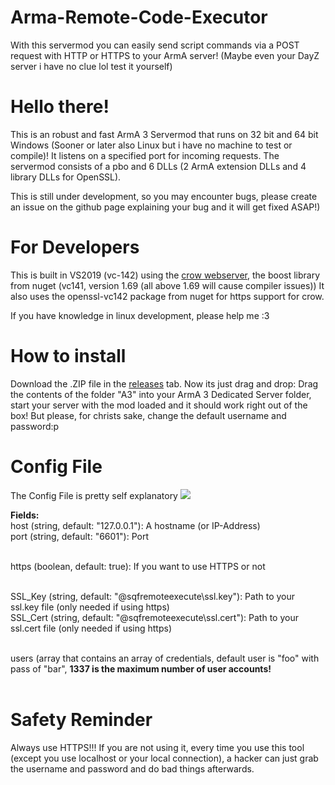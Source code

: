 # Arma-Remote-Code-Executor
With this servermod you can easily send script commands via a POST request with HTTP or HTTPS to your ArmA server! (Maybe even your DayZ server i have no clue lol test it yourself)


# Hello there!
This is an robust and fast ArmA 3 Servermod that runs on 32 bit and 64 bit Windows (Sooner or later also Linux but i have no machine to test or compile)! It listens on a specified port for incoming requests. The servermod consists of a pbo and 6 DLLs (2 ArmA extension DLLs and 4 library DLLs for OpenSSL).

This is still under development, so you may encounter bugs, please create an issue on the github page explaining your bug and it will get fixed ASAP!)


# For Developers
This is built in VS2019 (vc-142) using the <a href=https://github.com/ipkn/crow>crow webserver</a>, the boost library from nuget (vc141, version 1.69 (all above 1.69 will cause compiler issues)) It also uses the openssl-vc142 package from nuget for https support for crow.

If you have knowledge in linux development, please help me :3


# How to install
Download the .ZIP file in the <a href=https://github.com/realbadidas/Arma-Remote-Code-Executor/releases>releases</a> tab. Now its just drag and drop: Drag the contents of the folder "A3" into your ArmA 3 Dedicated Server folder, start your server with the mod loaded and it should work right out of the box! But please, for christs sake, change the default username and password:p


# Config File
The Config File is pretty self explanatory
<img src=https://i.imgur.com/wZOOfdv.png></img>

<b>Fields:</b><br />
host (string, default: "127.0.0.1"): A hostname (or IP-Address) <br />
port (string, default: "6601"): Port <br /><br />

https (boolean, default: true): If you want to use HTTPS or not <br /><br />

SSL_Key (string, default: "@sqfremoteexecute\ssl.key"): Path to your ssl.key file (only needed if using https) <br />
SSL_Cert (string, default: "@sqfremoteexecute\ssl.cert"): Path to your ssl.cert file (only needed if using https) <br /><br />

users (array that contains an array of credentials, default user is "foo" with pass of "bar", <b>1337 is the maximum number of user accounts!</b> <br /><br />


# Safety Reminder
Always use HTTPS!!! If you are not using it, every time you use this tool (except you use localhost or your local connection), a hacker can just grab the username and password and do bad things afterwards.
